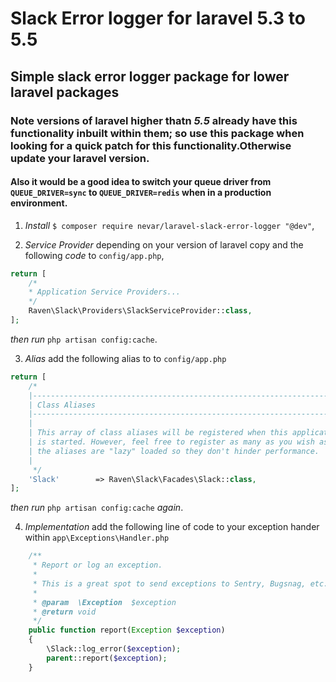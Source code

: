 # Slack Error logger for laravel 5.3 to 5.5

## Simple slack error logger package for lower laravel packages

### Note versions of laravel higher thatn _*5.5*_ already have this functionality inbuilt within them; so use this package when looking for a quick patch for this functionality.Otherwise update your laravel version.

#### Also it would be a good idea to switch your queue driver from `QUEUE_DRIVER=sync` to `QUEUE_DRIVER=redis` when in a production environment.

1. _Install_ `$ composer require nevar/laravel-slack-error-logger "@dev"`,

2. _Service Provider_ depending on your version of laravel copy and the following *code* to `config/app.php`,

```php
return [
    /*
    * Application Service Providers...
    */
    Raven\Slack\Providers\SlackServiceProvider::class,
];
```
*then run* `php artisan config:cache`.

3. _Alias_ add the following alias to to `config/app.php`

```php
return [
    /*
    |--------------------------------------------------------------------------
    | Class Aliases
    |--------------------------------------------------------------------------
    |
    | This array of class aliases will be registered when this application
    | is started. However, feel free to register as many as you wish as
    | the aliases are "lazy" loaded so they don't hinder performance.
    |
     */
    'Slack'        => Raven\Slack\Facades\Slack::class,
];
```
*then run* `php artisan config:cache` *again*.

4. _Implementation_ add the following line of code to your exception hander within `app\Exceptions\Handler.php`

```php
    /**
     * Report or log an exception.
     *
     * This is a great spot to send exceptions to Sentry, Bugsnag, etc.
     *
     * @param  \Exception  $exception
     * @return void
     */
    public function report(Exception $exception)
    {
        \Slack::log_error($exception);
        parent::report($exception);
    }
```



